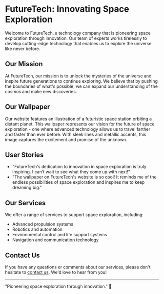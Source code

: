 <!--font:Montserrat-->

# FutureTech: Innovating Space Exploration

Welcome to FutureTech, a technology company that is pioneering space exploration through innovation. Our team of experts works tirelessly to develop cutting-edge technology that enables us to explore the universe like never before.

## Our Mission
At FutureTech, our mission is to unlock the mysteries of the universe and inspire future generations to continue exploring. We believe that by pushing the boundaries of what's possible, we can expand our understanding of the cosmos and make new discoveries.

## Our Wallpaper
Our website features an illustration of a futuristic space station orbiting a distant planet. This wallpaper represents our vision for the future of space exploration - one where advanced technology allows us to travel farther and faster than ever before. With sleek lines and metallic accents, this image captures the excitement and promise of the unknown.

## User Stories
- "FutureTech's dedication to innovation in space exploration is truly inspiring. I can't wait to see what they come up with next!"
- "The wallpaper on FutureTech's website is so cool! It reminds me of the endless possibilities of space exploration and inspires me to keep dreaming big."

## Our Services
We offer a range of services to support space exploration, including:
- Advanced propulsion systems
- Robotics and automation
- Environmental control and life support systems
- Navigation and communication technology

## Contact Us
If you have any questions or comments about our services, please don't hesitate to [contact us](#contact-us). We'd love to hear from you!

---

"Pioneering space exploration through innovation." 🚀

<!--

Write me content for website with wallpaper which alt text is:

"An illustration of a futuristic space station orbiting a distant planet, with sleek lines and metallic accents."

The name/title of the page should not be 1:1 copy of the alt text but rather a real content of the website which is using this wallpaper.

- Use markdown format 
- Start with heading
- Heading should be short and concise
- The content should look like a real website 
- The website should not be about the wallpaper, wallpaper is just a related background
- Heading should be contain work "wallpaper" or "background"
- Include real sections like references, contact, user stories, etc. use things relevant to the page purpose.
- Feel free to use structure like headings, bullets, numbering, blockquotes, paragraphs, horizontal lines, etc.
- You can use formatting like bold or _italic_
- You can include UTF-8 emojis
- Links should be only #hash anchors (and you can refer to the document itself)
- Do not include images


---


# Welcome to FutureTech: Revolutionizing Space Exploration

### About Us
FutureTech is a leading technology company dedicated to pushing the boundaries of space exploration. Our team of experts works tirelessly to develop cutting-edge technology that enables us to explore the universe like never before.

### Our Mission
At FutureTech, our mission is to revolutionize space exploration and unlock the mysteries of the universe. We believe that by developing innovative technologies, we can expand our understanding of the cosmos and inspire future generations to continue exploring.

### Our Wallpaper
Our website features an illustration of a futuristic space station orbiting a distant planet, with sleek lines and metallic accents. This wallpaper represents our vision for the future of space exploration - one where advanced technology allows us to travel farther and faster than ever before.

### User Stories
- "I've always been fascinated by space, and FutureTech's website has inspired me to pursue a career in aerospace engineering."
- "The wallpaper on FutureTech's website is so cool! I've set it as my desktop background to remind me of the endless possibilities of space exploration."

### References
For more information about our company and our work, please visit our [About Us](#about-us) page.

### Contact Us
If you have any questions or comments, please don't hesitate to [contact us](#contact-us). We'd love to hear from you!

---

"Exploring the universe, one innovation at a time." 🚀


---


Heading is too long, rewrite whole content.


---


# FutureTech: Pushing the Boundaries of Space Exploration

Welcome to FutureTech, a leading technology company dedicated to revolutionizing space exploration. Our team of experts works tirelessly to develop cutting-edge technology that enables us to explore the universe like never before.

## Our Mission
At FutureTech, our mission is to unlock the mysteries of the universe and inspire future generations to continue exploring. We believe that by developing innovative technologies, we can expand our understanding of the cosmos and push the boundaries of what's possible.

## Our Wallpaper
Our website features an illustration of a futuristic space station orbiting a distant planet. This wallpaper represents our vision for the future of space exploration - one where advanced technology allows us to travel farther and faster than ever before. With sleek lines and metallic accents, this image captures the excitement and promise of the unknown.

## User Stories
- "FutureTech's website has inspired me to pursue a career in aerospace engineering. Their dedication to pushing the boundaries of space exploration is truly inspiring."
- "I love the wallpaper on FutureTech's website! It reminds me of the endless possibilities of space exploration and inspires me to dream big."

## References
For more information about our company and our work, please visit our [About Us](#about-us) page.

## Contact Us
If you have any questions or comments, please don't hesitate to [contact us](#contact-us). We'd love to hear from you!

---

"Pushing the boundaries of space exploration, one innovation at a time." 🚀


---


Heading is too long, rewrite whole content.


---


# FutureTech: Advancing Space Exploration with Innovative Technology

Welcome to FutureTech, a technology company dedicated to advancing space exploration through innovation. Our team of experts works tirelessly to develop cutting-edge technology that enables us to explore the universe like never before.

## Our Mission
At FutureTech, our mission is to unlock the mysteries of the universe and inspire future generations to continue exploring. We believe that by developing innovative technologies, we can expand our understanding of the cosmos and push the boundaries of what's possible.

## Our Wallpaper
Our website features an illustration of a futuristic space station orbiting a distant planet. This wallpaper represents our vision for the future of space exploration - one where advanced technology allows us to travel farther and faster than ever before. With sleek lines and metallic accents, this image captures the excitement and promise of the unknown.

## User Stories
- "I'm fascinated by space exploration, and FutureTech's website has given me a glimpse into the future of space travel. Their innovative technology is truly inspiring."
- "The wallpaper on FutureTech's website is amazing! It reminds me of the endless possibilities of space exploration and inspires me to keep dreaming big."

## Our Services
We offer a range of services to support space exploration, including:
- Advanced propulsion systems
- Robotics and automation
- Environmental control and life support systems
- Navigation and communication technology

## Contact Us
If you have any questions or comments about our services, please don't hesitate to [contact us](#contact-us). We'd love to hear from you!

---

"Advancing space exploration with innovative technology." 🚀


---


Heading is too long, rewrite whole content.


---


# FutureTech: Pioneering Space Exploration Through Innovation

Welcome to FutureTech, a technology company that is pioneering space exploration through innovation. Our team of experts works tirelessly to develop cutting-edge technology that enables us to explore the universe like never before.

## Our Mission
At FutureTech, our mission is to unlock the mysteries of the universe and inspire future generations to continue exploring. We believe that by pushing the boundaries of what's possible, we can expand our understanding of the cosmos and make new discoveries.

## Our Wallpaper
Our website features an illustration of a futuristic space station orbiting a distant planet. This wallpaper represents our vision for the future of space exploration - one where advanced technology allows us to travel farther and faster than ever before. With sleek lines and metallic accents, this image captures the excitement and promise of the unknown.

## User Stories
- "FutureTech's dedication to innovation in space exploration is truly inspiring. I can't wait to see what they come up with next!"
- "The wallpaper on FutureTech's website is so cool! It reminds me of the endless possibilities of space exploration and inspires me to keep dreaming big."

## Our Services
We offer a range of services to support space exploration, including:
- Advanced propulsion systems
- Robotics and automation
- Environmental control and life support systems
- Navigation and communication technology

## Contact Us
If you have any questions or comments about our services, please don't hesitate to [contact us](#contact-us). We'd love to hear from you!

---

"Pioneering space exploration through innovation." 🚀


---


Write me a Google font which is best fitting for the website.

Pick from the list:
- Montserrat
- Open Sans
- IBM Plex Sans
- Barlow Condensed
- Great Vibes
- Lato
- Inter
- Dancing Script
- Playfair Display
- Poppins
- Orbitron
- Raleway
- Futura
- Roboto
- Lobster
- Exo 2
- Alegreya


Write just the font name nothing else.


---


Montserrat

-->
